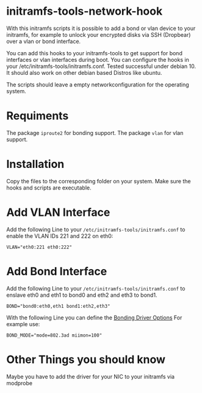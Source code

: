 # initramfs-tools-network-hook
With this initramfs scripts it is possible to add a bond or vlan device to your initramfs, for example to unlock your encrypted disks via SSH (Dropbear) over a vlan or bond interface.

You can add this hooks to your initramfs-tools to get support for bond interfaces or vlan interfaces during boot. You can configure the hooks in your /etc/initramfs-tools/initramfs.conf. Tested successful under debian 10. It should also work on other debian based Distros like ubuntu.

The scripts should leave a empty networkconfiguration for the operating system.

# Requiments
The package `iproute2` for bonding support.
The package `vlan` for vlan support.

# Installation
Copy the files to the corresponding folder on your system. Make sure the hooks and scripts are executable.

# Add VLAN Interface
Add the following Line to your `/etc/initramfs-tools/initramfs.conf` to enable the VLAN IDs 221 and 222 on eth0:
```
VLAN="eth0:221 eth0:222"
```
# Add Bond Interface
Add the following Line to your `/etc/initramfs-tools/initramfs.conf` to enslave eth0 and eth1 to bond0 and eth2 and eth3 to bond1.
```
BOND="bond0:eth0,eth1 bond1:eth2,eth3"
```
With the following Line you can define the [Bonding Driver Options](https://wiki.linuxfoundation.org/networking/bonding#bonding_driver_options)
For example use:
```
BOND_MODE="mode=802.3ad miimon=100"
```
# Other Things you should know
Maybe you have to add the driver for your NIC to your initramfs via modprobe
